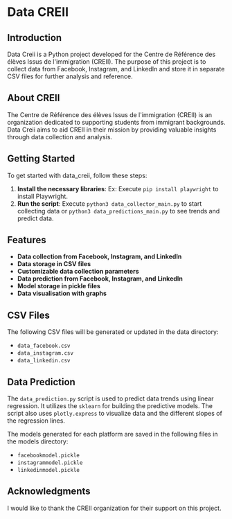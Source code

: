 # Data CREII

## Introduction

Data Creii is a Python project developed for the Centre de Référence des élèves Issus de l'immigration (CREII). The purpose of this project is to collect data from Facebook, Instagram, and LinkedIn and store it in separate CSV files for further analysis and reference.

## About CREII

The Centre de Référence des élèves Issus de l'immigration (CREII) is an organization dedicated to supporting students from immigrant backgrounds. Data Creii aims to aid CREII in their mission by providing valuable insights through data collection and analysis.

## Getting Started

To get started with data_creii, follow these steps:

1. **Install the necessary libraries**: Ex: Execute `pip install playwright` to install Playwright.
2. **Run the script**: Execute `python3 data_collector_main.py` to start collecting data or `python3 data_predictions_main.py` to see trends and predict data.

## Features

* **Data collection from Facebook, Instagram, and LinkedIn**
* **Data storage in CSV files**
* **Customizable data collection parameters**
* **Data prediction from Facebook, Instagram, and LinkedIn**
* **Model storage in pickle files**
* **Data visualisation with graphs**

## CSV Files

The following CSV files will be generated or updated in the data directory:

* `data_facebook.csv`
* `data_instagram.csv`
* `data_linkedin.csv`

## Data Prediction

The `data_prediction.py` script is used to predict data trends using linear regression. It utilizes the `sklearn` for building the predictive models. The script also uses `plotly.express` to visualize data and the different slopes of the regression lines.

The models generated for each platform are saved in the following files in the models directory:

* `facebookmodel.pickle`
* `instagrammodel.pickle`
* `linkedinmodel.pickle`

## Acknowledgments

I would like to thank the CREII organization for their support on this project.

